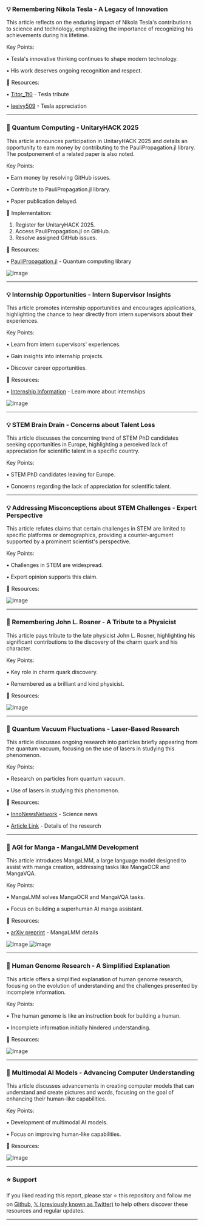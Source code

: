 ### 💡 Remembering Nikola Tesla - A Legacy of Innovation

This article reflects on the enduring impact of Nikola Tesla's contributions to science and technology, emphasizing the importance of recognizing his achievements during his lifetime.

Key Points:

• Tesla's innovative thinking continues to shape modern technology.

•  His work deserves ongoing recognition and respect.


🔗 Resources:

• [Titor_Tt0](https://x.com/Titor_Tt0) -  Tesla tribute

• [leeivy509](https://x.com/leeivy509) -  Tesla appreciation


---

### 🚀 Quantum Computing - UnitaryHACK 2025

This article announces participation in UnitaryHACK 2025 and details an opportunity to earn money by contributing to the PauliPropagation.jl library.  The postponement of a related paper is also noted.

Key Points:

• Earn money by resolving GitHub issues.

• Contribute to PauliPropagation.jl library.

•  Paper publication delayed.


🚀 Implementation:

1. Register for UnitaryHACK 2025.
2. Access PauliPropagation.jl on GitHub.
3. Resolve assigned GitHub issues.

🔗 Resources:

• [PauliPropagation.jl](https://github.com/MSRudolph/PauliPropagation.jl) - Quantum computing library

![Image](https://pbs.twimg.com/media/GsCaQZMXcAAJjfB?format=png&name=small)


---

### 💡 Internship Opportunities -  Intern Supervisor Insights

This article promotes internship opportunities and encourages applications, highlighting the chance to hear directly from intern supervisors about their experiences.

Key Points:

• Learn from intern supervisors' experiences.

• Gain insights into internship projects.

• Discover career opportunities.


🔗 Resources:

• [Internship Information](https://shorturl.at/JaFZo) - Learn more about internships


![Image](https://pbs.twimg.com/amplify_video_thumb/1927704710602985473/img/Zz4IV4AwARfkbjnO.jpg)


---

### 💡 STEM Brain Drain -  Concerns about  Talent Loss

This article discusses the concerning trend of STEM PhD candidates seeking opportunities in Europe, highlighting a perceived lack of appreciation for scientific talent in a specific country.

Key Points:

• STEM PhD candidates leaving for Europe.

•  Concerns regarding the lack of appreciation for scientific talent.


---

### 💡 Addressing Misconceptions about STEM Challenges -  Expert Perspective

This article refutes claims that certain challenges in STEM are limited to specific platforms or demographics, providing a counter-argument supported by a prominent scientist's perspective.

Key Points:

• Challenges in STEM are widespread.

•  Expert opinion supports this claim.



🔗 Resources:

![Image](https://pbs.twimg.com/amplify_video_thumb/1927704587500142592/img/bO2ROah0UYMHrpmp.jpg)


---

### 🤖 Remembering John L. Rosner - A Tribute to a Physicist

This article pays tribute to the late physicist John L. Rosner, highlighting his significant contributions to the discovery of the charm quark and his character.

Key Points:

• Key role in charm quark discovery.

•  Remembered as a brilliant and kind physicist.


🔗 Resources:

![Image](https://pbs.twimg.com/media/Gr-T7cAW8AEMJ-o?format=jpg&name=small)


---

### 🤖 Quantum Vacuum Fluctuations -  Laser-Based Research

This article discusses ongoing research into particles briefly appearing from the quantum vacuum, focusing on the use of lasers in studying this phenomenon.


Key Points:

• Research on particles from quantum vacuum.

•  Use of lasers in studying this phenomenon.


🔗 Resources:

• [InnoNewsNetwork](https://x.com/InnoNewsNetwork) - Science news

• [Article Link](https://t.co/VotdGvEfxq) - Details of the research


---

### 🤖 AGI for Manga -  MangaLMM Development

This article introduces MangaLMM, a large language model designed to assist with manga creation, addressing tasks like MangaOCR and MangaVQA.


Key Points:

• MangaLMM solves MangaOCR and MangaVQA tasks.

•  Focus on building a superhuman AI manga assistant.


🔗 Resources:

• [arXiv preprint](https://arxiv.org/abs/2505.20298) - MangaLMM details

![Image](https://pbs.twimg.com/media/Gr7QvEaWIAAR29A?format=png&name=small)
![Image](https://pbs.twimg.com/media/Gr7QvEVWMAMYJqA?format=jpg&name=900x900)


---

### 🤖 Human Genome Research -  A Simplified Explanation

This article offers a simplified explanation of human genome research, focusing on the evolution of understanding and the challenges presented by incomplete information.

Key Points:

•  The human genome is like an instruction book for building a human.

•  Incomplete information initially hindered understanding.


🔗 Resources:

![Image](https://pbs.twimg.com/media/Gr5Ins4XAAA-X19?format=jpg&name=small)


---

### 🤖 Multimodal AI Models -  Advancing Computer Understanding

This article discusses advancements in creating computer models that can understand and create pictures and words, focusing on the goal of enhancing their human-like capabilities.

Key Points:

•  Development of multimodal AI models.

•  Focus on improving human-like capabilities.


🔗 Resources:

![Image](https://pbs.twimg.com/media/Gr5Ev6vWMAEjaAk?format=jpg&name=small)


---

### ⭐️ Support

If you liked reading this report, please star ⭐️ this repository and follow me on [Github](https://github.com/Drix10), [𝕏 (previously known as Twitter)](https://x.com/DRIX_10_) to help others discover these resources and regular updates.

---